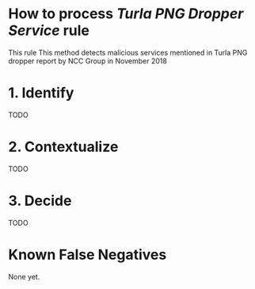 # How to process *Turla PNG Dropper Service* rule
This rule This method detects malicious services mentioned in Turla PNG dropper report by NCC Group in November 2018

# 1. Identify
TODO

# 2. Contextualize
TODO

# 3. Decide
TODO

# Known False Negatives
None yet.
